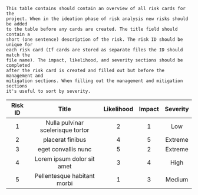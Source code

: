 ```{note}
This table contains should contain an overview of all risk cards for the
project. When in the ideation phase of risk analysis new risks should be added
to the table before any cards are created. The title field should contain a
short (one sentence) description of the risk. The risk ID should be unique for
each risk card (If cards are stored as separate files the ID should match the
file name). The impact, likelihood, and severity sections should be completed
after the risk card is created and filled out but before the management and
mitigation sections. When filling out the management and mitigation sections
it's useful to sort by severity.
```

| Risk ID |               Title               | Likelihood | Impact | Severity |
| :-----: | :-------------------------------: | :--------: | :----: | :------: |
|    1    | Nulla pulvinar scelerisque tortor |     2      |   1    |   Low    |
|    2    |         placerat finibus          |     4      |   5    | Extreme  |
|    3    |        eget convallis nunc        |     5      |   2    | Extreme  |
|    4    |    Lorem ipsum dolor sit amet     |     3      |   4    |   High   |
|    5    |    Pellentesque habitant morbi    |     1      |   3    |  Medium  |

